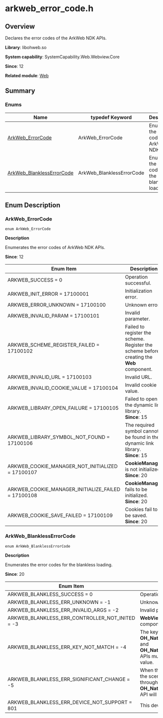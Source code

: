 # arkweb_error_code.h
<!--Kit: ArkWeb-->
<!--Subsystem: Web-->
<!--Owner: @aohui-->
<!--Designer: @yaomingliu-->
<!--Tester: @ghiker-->
<!--Adviser: @HelloShuo-->

## Overview

Declares the error codes of the ArkWeb NDK APIs.

**Library**: libohweb.so

**System capability**: SystemCapability.Web.Webview.Core

**Since**: 12

**Related module**: [Web](capi-web.md)

## Summary

### Enums

| Name                                   | typedef Keyword| Description|
|---------------------------------------|------------|----|
| [ArkWeb_ErrorCode](#arkweb_errorcode) | ArkWeb_ErrorCode  | Enumerates the error codes of ArkWeb NDK APIs. |
| [ArkWeb_BlanklessErrorCode](#arkweb_blanklesserrorcode) | ArkWeb_BlanklessErrorCode  | Enumerates the error codes for the blankless loading. |

## Enum Description

### ArkWeb_ErrorCode

```
enum ArkWeb_ErrorCode
```

**Description**

Enumerates the error codes of ArkWeb NDK APIs.

**Since**: 12

| Enum Item                                    | Description                                               |
| ------------------------------------------ | --------------------------------------------------- |
| ARKWEB_SUCCESS = 0                         | Operation successful.                                             |
| ARKWEB_INIT_ERROR = 17100001               | Initialization error.                                       |
| ARKWEB_ERROR_UNKNOWN = 17100100            | Unknown error.                                         |
| ARKWEB_INVALID_PARAM = 17100101            | Invalid parameter.                                         |
| ARKWEB_SCHEME_REGISTER_FAILED = 17100102   | Failed to register the scheme. Register the scheme before creating the **Web** component.   |
| ARKWEB_INVALID_URL = 17100103              | Invalid URL.                                        |
| ARKWEB_INVALID_COOKIE_VALUE = 17100104     | Invalid cookie value.                                   |
| ARKWEB_LIBRARY_OPEN_FAILURE = 17100105     | Failed to open the dynamic link library.<br>**Since**: 15          |
| ARKWEB_LIBRARY_SYMBOL_NOT_FOUND = 17100106 | The required symbol cannot be found in the dynamic link library.<br>**Since**: 15|
| ARKWEB_COOKIE_MANAGER_NOT_INITIALIZED = 17100107 | **CookieManager** is not initialized.<br>**Since**: 20|
| ARKWEB_COOKIE_MANAGER_INITIALIZE_FAILED = 17100108 | **CookieManager** fails to be initialized.<br>**Since**: 20|
| ARKWEB_COOKIE_SAVE_FAILED = 17100109 | Cookies fail to be saved.<br>**Since**: 20|

### ArkWeb_BlanklessErrorCode

```
enum ArkWeb_BlanklessErrorCode
```

**Description**

Enumerates the error codes for the blankless loading.

**Since**: 20

| Enum Item                                    | Description                                               |
| ------------------------------------------ | --------------------------------------------------- |
| ARKWEB_BLANKLESS_SUCCESS = 0               | Operation successful.                                              |
| ARKWEB_BLANKLESS_ERR_UNKNOWN = -1          | Unknown error or internal status error.                            |
| ARKWEB_BLANKLESS_ERR_INVALID_ARGS = -2     | Invalid parameter.                                         |
| ARKWEB_BLANKLESS_ERR_CONTROLLER_NOT_INITED = -3 | **WebViewController** is not bound to any component.                      |
| ARKWEB_BLANKLESS_ERR_KEY_NOT_MATCH = -4    | The key value is not matched. The **OH_NativeArkWeb_SetBlanklessLoadingWithKey** and **OH_NativeArkWeb_GetBlanklessInfoWithKey** APIs must be used in pair and use the same key value.|
| ARKWEB_BLANKLESS_ERR_SIGNIFICANT_CHANGE = -5 | When the similarity is low, the system will deem the scene change too abrupt and frame insertion through the **OH_NativeArkWeb_SetBlanklessLoadingWithKey** API will fail.|
| ARKWEB_BLANKLESS_ERR_DEVICE_NOT_SUPPORT = 801 | This device does not support this feature.|
